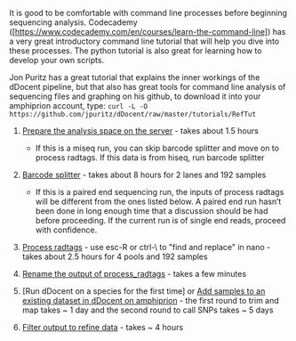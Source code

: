 It is good to be comfortable with command line processes before beginning sequencing analysis. Codecademy ([https://www.codecademy.com/en/courses/learn-the-command-line]) has a very great introductory command line tutorial that will help you dive into these processes.  The python tutorial is also great for learning how to develop your own scripts.

Jon Puritz has a great tutorial that explains the inner workings of the dDocent pipeline, but that also has great tools for command line analysis of sequencing files and graphing on his github, to download it into your amphiprion account, type:
`curl -L -O https://github.com/jpuritz/dDocent/raw/master/tutorials/RefTut`

1. [Prepare the analysis space on the server](./prep_seq_space.md) - takes about 1.5 hours


    - If this is a miseq run, you can skip barcode splitter and move on to process radtags.  If this data is from hiseq, run barcode splitter

2. [Barcode splitter](./barcode_splitter.md) - takes about 8 hours for 2 lanes and 192 samples

    - If this is a paired end sequencing run, the inputs of process radtags will be different from the ones listed below.  A paired end run hasn’t been done in long enough time that a discussion should be had before proceeding.  If the current run is of single end reads, proceed with confidence.
    
3. [Process radtags](./process_radtags.md) - use esc-R or ctrl-\ to "find and replace" in nano - takes about 2.5 hours for 4 pools and 192 samples

4. [Rename the output of process_radtags](./rename.md) - takes a few minutes

5. [Run dDocent on a species for the first time] or [Add samples to an existing dataset in dDocent on amphiprion](./add_ddocent.md) - the first round to trim and map takes ~ 1 day and the second round to call SNPs takes ~ 5 days

6. [Filter output to refine data](filter.md) - takes ~ 4 hours


